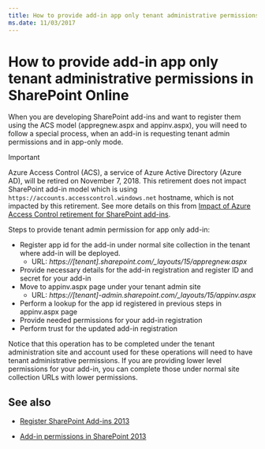 ```yaml
---
title: How to provide add-in app only tenant administrative permissions in SharePoint Online
ms.date: 11/03/2017
---
```

How to provide add-in app only tenant administrative permissions in SharePoint Online
================================================

When you are developing SharePoint add-ins and want to register them using the ACS model (appregnew.aspx and appinv.aspx), you will need to follow a special process, when an add-in is requesting tenant admin permissions and in app-only mode. 

> [!IMPORTANT]
> Azure Access Control (ACS), a service of Azure Active Directory (Azure AD), will be retired on November 7, 2018. This retirement does not impact SharePoint add-in model which is using `https://accounts.accesscontrol.windows.net` hostname, which is not impacted by this retirement. See more details on this from [Impact of Azure Access Control retirement for SharePoint add-ins](https://dev.office.com/blogs/impact-of-azure-access-control-deprecation-for-sharepoint-add-ins).

Steps to provide tenant admin permission for app only add-in:

- Register app id for the add-in under normal site collection in the tenant where add-in will be deployed. 
  - URL: *https://[tenant].sharepoint.com/_layouts/15/appregnew.aspx*
- Provide necessary details for the add-in registration and register ID and secret for your add-in
- Move to appinv.aspx page under your tenant admin site
  - URL: *https://[tenant]-admin.sharepoint.com/_layouts/15/appinv.aspx*
- Perform a lookup for the app id registered in previous steps in appinv.aspx page
- Provide needed permissions for your add-in registration
- Perform trust for the updated add-in registration

Notice that this operation has to be completed under the tenant administration site and account used for these operations will need to have tenant administrative permissions. If you are providing lower level permissions for your add-in, you can complete those under normal site collection URLs with lower permissions. 


## See also
<a name="bk_addresources"> </a>

- [Register SharePoint Add-ins 2013](https://msdn.microsoft.com/en-us/library/office/jj687469.aspx)
    
- [Add-in permissions in SharePoint 2013](https://msdn.microsoft.com/en-us/library/office/fp142383.aspx)


